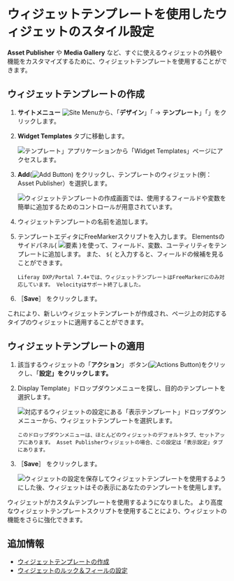 # ウィジェットテンプレートを使用したウィジェットのスタイル設定

**Asset Publisher** や **Media Gallery** など、すぐに使えるウィジェットの外観や機能をカスタマイズするために、ウィジェットテンプレートを使用することができます。

## ウィジェットテンプレートの作成

1. **サイトメニュー** ![Site Menu](../../../images/icon-product-menu.png)から、「**デザイン**」「 &rarr; **テンプレート**」「」をクリックします。

1. **Widget Templates** タブに移動します。

   ![テンプレート」アプリケーションから「Widget Templates」ページにアクセスします。](./styling-widgets-with-widget-templates/images/01.png)

1. **Add**(![Add Button](../../../images/icon-add.png)) をクリックし、テンプレートのウィジェット(例：Asset Publisher）を選択します。

   ![ウィジェットテンプレートの作成画面では、使用するフィールドや変数を簡単に追加するためのコントロールが用意されています。](./styling-widgets-with-widget-templates/images/02.png)

1. ウィジェットテンプレートの名前を追加します。

1. テンプレートエディタにFreeMarkerスクリプトを入力します。 Elementsのサイドパネル( ![要素](../../../images/icon-list-ul.png) )を使って、フィールド、変数、ユーティリティをテンプレートに追加します。 また、 `${` と入力すると、フィールドの候補を見ることができます。

   ```{note}
   Liferay DXP/Portal 7.4+では、ウィジェットテンプレートはFreeMarkerにのみ対応しています。 Velocityはサポート終了しました。
   ```

1. ［**Save**］ をクリックします。

これにより、新しいウィジェットテンプレートが作成され、ページ上の対応するタイプのウィジェットに適用することができます。

## ウィジェットテンプレートの適用

1. 該当するウィジェットの「**アクション**」 ボタン(![Actions Button](../../../images/icon-actions.png))をクリックし、「**設定」をクリックします。**

1. Display Template」ドロップダウンメニューを探し、目的のテンプレートを選択します。

   ![対応するウィジェットの設定にある「表示テンプレート」ドロップダウンメニューから、ウィジェットテンプレートを選択します。](./styling-widgets-with-widget-templates/images/03.png)

   ```{note}
   このドロップダウンメニューは、ほとんどのウィジェットのデフォルトタブ、セットアップにあります。 Asset Publisherウィジェットの場合、この設定は「表示設定」タブにあります。
   ```

1. ［**Save**］ をクリックします。

   ![ウィジェットの設定を保存してウィジェットテンプレートを使用するようにした後、ウィジェットはその表示にあなたのテンプレートを使用します。](./styling-widgets-with-widget-templates/images/04.png)

ウィジェットがカスタムテンプレートを使用するようになりました。 より高度なウィジェットテンプレートスクリプトを使用することにより、ウィジェットの機能をさらに強化できます。

## 追加情報

* [ウィジェットテンプレートの作成](../../creating-pages/page-fragments-and-widgets/using-widgets/styling-widgets/creating-a-widget-template.md)
* [ウィジェットのルック＆フィールの設定](../../creating-pages/page-fragments-and-widgets/using-widgets/styling-widgets/configuring-widget-look-and-feel.md)
